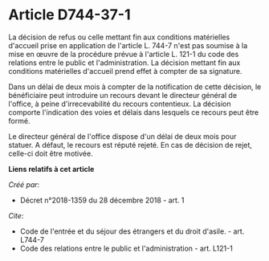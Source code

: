 # Article D744-37-1

La décision de refus ou celle mettant fin aux conditions matérielles d'accueil prise en application de l'article L. 744-7
n'est pas soumise à la mise en œuvre de la procédure prévue à l'article L. 121-1 du code des relations entre le public et
l'administration. La décision mettant fin aux conditions matérielles d'accueil prend effet à compter de sa signature. 

Dans un délai de deux mois à compter de la notification de cette décision, le bénéficiaire peut introduire un recours devant
le directeur général de l'office, à peine d'irrecevabilité du recours contentieux. La décision comporte l'indication des
voies et délais dans lesquels ce recours peut être formé. 

Le directeur général de l'office dispose d'un délai de deux mois pour statuer. A défaut, le recours est réputé rejeté. En cas
de décision de rejet, celle-ci doit être motivée.

**Liens relatifs à cet article**

_Créé par_:

  - Décret n°2018-1359 du 28 décembre 2018 - art. 1

_Cite_:

  - Code de l'entrée et du séjour des étrangers et du droit d'asile. - art. L744-7
  - Code des relations entre le public et l'administration - art. L121-1
